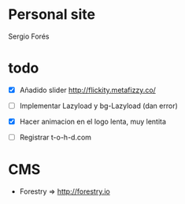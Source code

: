 # Personal site

Sergio Forés


# todo
- [x] Añadido slider http://flickity.metafizzy.co/

- [ ] Implementar Lazyload y bg-Lazyload (dan error)

- [x] Hacer animacion en el logo lenta, muy lentita

- [ ] Registrar t-o-h-d.com

# CMS
- Forestry => http://forestry.io
